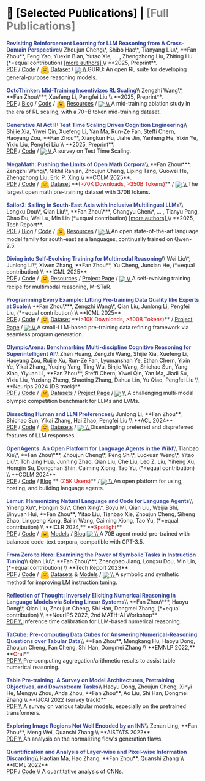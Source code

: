 <!-- CSS 样式：默认未选中显示灰色，选中时为黑色 -->
<style>
  .publication-header span {
    cursor: pointer;
    color: gray;
  }
  .publication-header span.active {
    color: black;
  }
</style>

<div id="publications">

<!-- 标题区域，使用 h1 实现 Markdown 的 # 标题效果 -->

<h1 class="publication-header">
  <span id="selectedHeader" class="active" onclick="filterPubs('selected')">📖 [Selected Publications]</span> |
  <span id="fullHeader" onclick="filterPubs('full')">[Full Publications]</span>
</h1>

<div class="paper-box-text" data-selected="true" markdown="1">
<strong><font color="#374798">Revisiting Reinforcement Learning for LLM Reasoning from A Cross-Domain Perspective</font></strong>\\
Zhoujun Cheng\*, Shibo Hao\*, Tianyang Liu\*, **Fan Zhou**, Feng Yao, Yuexin Bian, Yutao Xie, 
<span id="authorsCollapsed-guru">... , </span>
<span id="authorsExpanded-guru" style="display: none;">
Nilabjo Dey, Yonghao Zhuang, Yuheng Zha, Yi Gu, Kun Zhou, Yuqi Wang, Yuan Li, Richard Fan, Jianshu She, Chengqian Gao, Abulhair Saparov, Taylor W. Killian, Haonan Li, Mikhail Yurochkin, Eric P. Xing, 
</span>
Zhengzhong Liu, Zhiting Hu (*=equal contribution)
<a href="#" onclick="
      var a = document.getElementById('authorsExpanded-guru');
      var c = document.getElementById('authorsCollapsed-guru');
      if(a.style.display==='none'){
         a.style.display='inline';
         c.style.display='none';
         this.innerText='[less authors]';
      } else {
         a.style.display='none';
         c.style.display='inline';
         this.innerText='[more authors]';
      }
      return false;
    ">
[more authors]
</a> \\
**2025, Preprint**. <br>
<a href="https://www.arxiv.org/abs/2506.14965" style="pdf"><span>PDF</span></a> / 
<a href="https://github.com/LLM360/Reasoning360" style="code"><span>Code</span></a> / 
<img src="images/huggingface_logo.svg" width=23em style="vertical-align: middle;"> 
<a href="https://huggingface.co/datasets/LLM360/guru-RL-92k" style="pdf"><span>Dataset</span></a> /
<a href="https://github.com/LLM360/Reasoning360">
<img src="https://img.shields.io/github/stars/LLM360/Reasoning360?style=social" style="vertical-align: middle;"> \\
</a>
<span>GURU: An open RL suite for developing general-purpose reasoning models.</span>
<br>
<br>
</div>

<div class="paper-box-text" data-selected="true" markdown="1">
<strong><font color="#374798">OctoThinker: Mid-Training Incentivizes RL Scaling</font></strong>\\
Zengzhi Wang\*, **Fan Zhou\***, Xuefeng Li, Pengfei Liu \\
**2025, Preprint**. <br>
<a href="https://arxiv.org/abs/2506.20512" style="pdf"><span>PDF</span></a> / 
<a href="https://natural-rugby-f7c.notion.site/OctoThinker-Revisiting-Mid-Training-1d20b810e2d680c494a9f9dad0a90d53" style="pdf"><span>Blog</span></a> / 
<a href="https://github.com/GAIR-NLP/OctoThinker" style="code"><span>Code</span></a> / 
<img src="images/huggingface_logo.svg" width=23em style="vertical-align: middle;"> 
<a href="https://huggingface.co/OctoThinker" style="pdf"><span>Resources</span></a> /
<a href="https://github.com/GAIR-NLP/OctoThinker">
<img src="https://img.shields.io/github/stars/GAIR-NLP/OctoThinker?style=social" style="vertical-align: middle;"> \\
</a>
<span>A mid-training ablation study in the era of RL scaling, with a 70+B token mid-training dataset.</span>
<br>
<br>
</div>

<div class="paper-box-text" data-selected="false" markdown="1">
<strong><font color="#374798">Generative AI Act II: Test Time Scaling Drives Cognition Engineering</font></strong>\\
Shijie Xia, Yiwei Qin, Xuefeng Li, Yan Ma, Run-Ze Fan, Steffi Chern, Haoyang Zou, **Fan Zhou**, Xiangkun Hu, Jiahe Jin, Yanheng He, Yixin Ye, Yixiu Liu, Pengfei Liu \\
**2025, Preprint**. <br>
<a href="https://arxiv.org/abs/2504.13828" style="pdf"><span>PDF</span></a> / 
<a href="https://github.com/GAIR-NLP/cognition-engineering" style="code"><span>Code</span></a> / 
<a href="https://github.com/GAIR-NLP/cognition-engineering">
<img src="https://img.shields.io/github/stars/GAIR-NLP/cognition-engineering?style=social" style="vertical-align: middle;"> \\
</a>
<span>A survey on Test Time Scaling.</span>
<br>
<br>
</div>

<div class="paper-box-text" data-selected="true" markdown="1">
<strong><font color="#374798">MegaMath: Pushing the Limits of Open Math Corpora</font></strong>\\
**Fan Zhou\***, Zengzhi Wang\*, Nikhil Ranjan, Zhoujun Cheng, Liping Tang, Guowei He, Zhengzhong Liu, Eric P. Xing \\
**COLM 2025**. <br>
<a href="https://arxiv.org/abs/2504.02807" style="pdf"><span>PDF</span></a> / 
<a href="https://github.com/LLM360/MegaMath" style="code"><span>Code</span></a> / 
<img src="images/huggingface_logo.svg" width=23em style="vertical-align: middle;"> 
<a href="https://huggingface.co/datasets/LLM360/MegaMath" style="pdf"><span>Dataset</span></a>
<span>**<font color="#cc0000">(>70K Downloads, >350B Tokens)</font>**</span> / 
<a href="https://github.com/LLM360/MegaMath">
<img src="https://img.shields.io/github/stars/LLM360/MegaMath?style=social" style="vertical-align: middle;"> \\
</a>
<span>The largest open math pre-training dataset with 370B tokens.</span>
<br>
<br>
</div>


<div class="paper-box-text" data-selected="true" markdown="1">
<strong><font color="#374798">Sailor2: Sailing in South-East Asia with Inclusive Multilingual LLMs</font></strong>\\
Longxu Dou\*, Qian Liu\*, **Fan Zhou\***, Changyu Chen\*, 
<span id="authorsCollapsed-sailor2">... , </span>
<span id="authorsExpanded-sailor2" style="display: none;">
Zili Wang, Ziqi Jin, Zichen Liu, Tongyao Zhu, Cunxiao Du, Penghui Yang, Haonan Wang, Xin Mao, Xiachong Feng, Man Tsung Yeung, Xinyi Wan, Kunat Pipatanakul, Fajri Koto, Min Si Thu, Hynek Kydlicek, Zeyi Liu, Qunshu Lin, Sittipong Sripaisarnmongkol, Kridtaphad Sae-Khow, Nirattisai Thongchim, Taechawat Konkaew, Narong Borijindargoon, Matichon Maneegard, Phakphum Artkaew, Quan Nguyen, Wannaphong Phatthiyaphaibun, Zheng-Xin Yong, Anh Dao, Hoang H. Tran, Mike Zhang, 
</span>
Tianyu Pang, Chao Du, Wei Lu, Min Lin (*=equal contribution)
<a href="#" onclick="
      var a = document.getElementById('authorsExpanded-sailor2');
      var c = document.getElementById('authorsCollapsed-sailor2');
      if(a.style.display==='none'){
         a.style.display='inline';
         c.style.display='none';
         this.innerText='[less authors]';
      } else {
         a.style.display='none';
         c.style.display='inline';
         this.innerText='[more authors]';
      }
      return false;
    ">
[more authors]
</a> \\
**2025, Tech Report**. <br>
<a href="https://arxiv.org/abs/2502.12982" style="pdf"><span>PDF</span></a> /
<a href="https://sea-sailor.github.io/blog/sailor2/" style="code"><span>Blog</span></a> /
<a href="https://github.com/sail-sg/sailor2" style="code"><span>Code</span></a> /
<img src="images/huggingface_logo.svg" width=23em style="vertical-align: middle;"> 
<a href="https://huggingface.co/sailor2" style="pdf"><span>Resources</span></a> /
<a href="https://github.com/sail-sg/sailor2">
<img src="https://img.shields.io/github/stars/sail-sg/sailor2?style=social" style="vertical-align: middle;"> \\
</a>
<span>An open state-of-the-art language model family for south-east asia languages, continually trained on Qwen-2.5.</span>
<br>
<br>
</div>

<div class="paper-box-text" data-selected="false" markdown="1">
<strong><font color="#374798">Diving into Self-Evolving Training for Multimodal Reasoning</font></strong>\\
Wei Liu\*, Junlong Li\*, Xiwen Zhang, **Fan Zhou**, Yu Cheng, Junxian He, (*=equal contribution) \\
**ICML 2025** <br>
<a href="https://arxiv.org/abs/2412.17451" style="pdf"><span>PDF</span></a> / 
<a href="https://github.com/hkust-nlp/mstar" style="code"><span>Code</span></a> / 
<img src="images/huggingface_logo.svg" width=23em style="vertical-align: middle;"> 
<a href="https://huggingface.co/collections/hkust-nlp/m-star-676bbf9f749dbf511e7c4a32" style="pdf"><span>Resources</span></a> /
<a href="https://mstar-lmm.github.io/" style="code"><span>Project Page</span></a> /
<a href="https://github.com/hkust-nlp/mstar">
<img src="https://img.shields.io/github/stars/hkust-nlp/mstar?style=social" style="vertical-align: middle;"> \\
</a>
<span>A self-evolving training recipe for multimodal reasoning, M-STaR.</span>
<br>
<br>
</div>

<div class="paper-box-text" data-selected="true" markdown="1">
<strong><font color="#374798">Programming Every Example: Lifting Pre-training Data Quality like Experts at Scale</font></strong>\\
**Fan Zhou\***, Zengzhi Wang\*, Qian Liu, Junlong Li, Pengfei Liu, (*=equal contribution) \\
**ICML 2025** <br>
<a href="https://arxiv.org/abs/2409.17115" style="pdf"><span>PDF</span></a> / 
<a href="https://github.com/GAIR-NLP/ProX" style="code"><span>Code</span></a> / 
<img src="images/huggingface_logo.svg" width=23em style="vertical-align: middle;"> 
<a href="https://huggingface.co/gair-prox" style="pdf"><span>Dataset</span></a>
<span>**<font color="#cc0000">(>10K Downloads, >500B Tokens)</font>**</span> / 
<a href="https://gair-nlp.github.io/ProX" style="pdf"><span>Project Page</span></a> / 
<a href="https://github.com/GAIR-NLP/ProX">
<img src="https://img.shields.io/github/stars/GAIR-NLP/ProX?style=social" style="vertical-align: middle;"> \\
</a>
<span>A small-LLM-based pre-training data refining framework via seamless program generation.</span> 
<br>
<br>
</div>

<div class="paper-box-text" data-selected="false" markdown="1">
<strong><font color="#374798">OlympicArena: Benchmarking Multi-discipline Cognitive Reasoning for Superintelligent AI</font></strong>\\
Zhen Huang, Zengzhi Wang, Shijie Xia, Xuefeng Li, Haoyang Zou, Ruijie Xu, Run-Ze Fan, Lyumanshan Ye, Ethan Chern, Yixin Ye, Yikai Zhang, Yuqing Yang, Ting Wu, Binjie Wang, Shichao Sun, Yang Xiao, Yiyuan Li, **Fan Zhou**, Steffi Chern, Yiwei Qin, Yan Ma, Jiadi Su, Yixiu Liu, Yuxiang Zheng, Shaoting Zhang, Dahua Lin, Yu Qiao, Pengfei Liu \\
**Neurips 2024 (DB track)** <br>
<a href="https://arxiv.org/abs/2406.12753" style="pdf"><span>PDF</span></a> /
<a href="https://github.com/GAIR-NLP/OlympicArena" style="code"><span>Code</span></a> /
<img src="images/huggingface_logo.svg" width=23em style="vertical-align: middle;"> 
<a href="https://huggingface.co/datasets/GAIR/OlympicArena" style="pdf"><span>Datasets</span></a> /
<a href="https://gair-nlp.github.io/OlympicArena/" style="pdf"><span>Project Page</span></a> /
<a href="https://github.com/GAIR-NLP/OlympicArena">
<img src="https://img.shields.io/github/stars/GAIR-NLP/OlympicArena?style=social" style="vertical-align: middle;"> \\
</a>
<span>A challenging multi-modal olympic competition benchmark for LLMs and LVMs.</span> 
<br>
<br>
</div>

<div class="paper-box-text" data-selected="false" markdown="1">
<strong><font color="#374798">Dissecting Human and LLM Preferences</font></strong>\\
Junlong Li, **Fan Zhou**, Shichao Sun, Yikai Zhang, Hai Zhao, Pengfei Liu \\
**ACL 2024** <br>
<a href="https://arxiv.org/abs/2402.11296" style="pdf"><span>PDF</span></a> /
<a href="https://github.com/GAIR-NLP/Preference-Dissection" style="code"><span>Code</span></a> /
<img src="images/huggingface_logo.svg" width=23em style="vertical-align: middle;"> 
<a href="https://huggingface.co/datasets/GAIR/Preference-Dissection" style="pdf"><span>Datasets</span></a> /
<a href="https://github.com/GAIR-NLP/Preference-Dissection">
<img src="https://img.shields.io/github/stars/GAIR-NLP/Preference-Dissection?style=social" style="vertical-align: middle;"> \\
</a>
<span>Disentangling preferred and dispreferred features of LLM responses.</span> 
<br>
<br>
</div>

<div class="paper-box-text" data-selected="true" markdown="1">
<strong><font color="#374798">OpenAgents: An Open Platform for Language Agents in the Wild</font></strong>\\
Tianbao Xie\*, **Fan Zhou\***, Zhoujun Cheng\*, Peng Shi\*, Luoxuan Weng\*, Yitao Liu\*, Toh Jing Hua, Junning Zhao, Qian Liu, Che Liu, Leo Z. Liu, Yiheng Xu, Hongjin Su, Dongchan Shin, Caiming Xiong, Tao Yu, (*=equal contribution) \\
**COLM 2024** <br>
<a href="https://arxiv.org/abs/2310.10634" style="pdf"><span>PDF</span></a> /
<a href="https://github.com/xlang-ai/OpenAgents" style="code"><span>Code</span></a> /
<a href="https://www.xlang.ai/blog/xlang-intro" style="pdf"><span>Blog</span></a>
<span>**<font color="#cc0000"> (7.5K Users)</font>**</span> / 
<a href="https://github.com/xlang-ai/OpenAgents">
<img src="https://img.shields.io/github/stars/xlang-ai/OpenAgents?style=social" style="vertical-align: middle;"> \\
</a>
<span>An open platform for using, hosting, and building language agents.</span> 
<br>
<br>
</div>

<div class="paper-box-text" data-selected="true" markdown="1">
<strong><font color="#374798">Lemur: Harmonizing Natural Language and Code for Language Agents</font></strong>\\
Yiheng Xu\*, Hongjin Su\*, Chen Xing\*, Boyu Mi, Qian Liu, Weijia Shi, Binyuan Hui, **Fan Zhou**, Yitao Liu, Tianbao Xie, Zhoujun Cheng, Siheng Zhao, Lingpeng Kong, Bailin Wang, Caiming Xiong, Tao Yu, (*=equal contribution) \\
**ICLR 2024,** **<font color="#cc0000">Spotlight</font>** <br>
<a href="https://arxiv.org/abs/2310.06830" style="pdf"><span>PDF</span></a> /
<a href="https://github.com/OpenLemur/Lemur" style="code"><span>Code</span></a> /
<img src="images/huggingface_logo.svg" width=23em style="vertical-align: middle;"> 
<a href="https://huggingface.co/OpenLemur" style="pdf"><span>Models</span></a> /
<a href="https://www.xlang.ai/blog/openlemur" style="pdf"><span>Blog</span></a>
<a href="https://github.com/OpenLemur/Lemur">
<img src="https://img.shields.io/github/stars/OpenLemur/Lemur?style=social" style="vertical-align: middle;"> \\
</a>
<span>A 70B agent model pre-trained with balanced code-text corpora, compatible with GPT-3.5.</span>
<br>
<br>
</div>

<div class="paper-box-text" data-selected="false" markdown="1">
<strong><font color="#374798">From Zero to Hero: Examining the Power of Symbolic Tasks in Instruction Tuning</font></strong>\\
Qian Liu\*, **Fan Zhou\***, Zhengbao Jiang, Longxu Dou, Min Lin, (*=equal contribution) \\
**Tech Report 2023** <br>
<a href="https://arxiv.org/abs/2304.07995" style="pdf"><span>PDF</span></a> /
<a href="https://github.com/sail-sg/symbolic-instruction-tuning" style="code"><span>Code</span></a> /
<img src="images/huggingface_logo.svg" width=23em style="vertical-align: middle;"> 
<a href="https://huggingface.co/datasets/sail/symbolic-instruction-tuning" style="pdf"><span>Datasets</span></a> &
<a href="https://huggingface.co/models?search=sail/tapex-zero"><span>Models</span></a> /
<a href="https://github.com/sail-sg/symbolic-instruction-tuning">
<img src="https://img.shields.io/github/stars/sail-sg/symbolic-instruction-tuning?style=social" style="vertical-align: middle;"> \\
</a>
<span>A symbolic and synthetic method for improving LM instruction tuning.</span> 
<br>
<br>
</div>

<div class="paper-box-text" data-selected="false" markdown="1">
<strong><font color="#374798">Reflection of Thought: Inversely Eliciting Numerical Reasoning in Language Models via Solving Linear Systems</font></strong>\\
**Fan Zhou\***, Haoyu Dong\*, Qian Liu, Zhoujun Cheng, Shi Han, Dongmei Zhang, (*=equal contribution) \\
**NeurIPS 2022, 2nd MATH-AI Workshop** <br>
<a href="https://arxiv.org/abs/2210.05075" style="pdf"><span>PDF</span> \\
</a>
<span>Inference time calibration for LLM-based numerical reasoning.</span> 
<br>
<br>
</div>
 
<div class="paper-box-text" data-selected="false" markdown="1">
<strong><font color="#374798">TaCube: Pre-computing Data Cubes for Answering Numerical-Reasoning Questions over Tabular Data</font></strong>\\
**Fan Zhou**, Mengkang Hu, Haoyu Dong, Zhoujun Cheng, Fan Cheng, Shi Han, Dongmei Zhang \\
**EMNLP 2022,** **<font color="#cc0000">Oral</font>** <br>
<a href="https://arxiv.org/abs/2205.12682" style="pdf"><span>PDF</span> \\
</a>
<span>Pre-computing aggregation/arithmetic results to assist table numerical reasoning.</span> 
<br>
<br>
</div>

<div class="paper-box-text" data-selected="false" markdown="1">
<strong><font color="#374798">Table Pre-training: A Survey on Model Architectures, Pretraining Objectives, and Downstream Tasks</font></strong>\\
Haoyu Dong, Zhoujun Cheng, Xinyi He, Mengyu Zhou, Anda Zhou, **Fan Zhou**, Ao Liu, Shi Han, Dongmei Zhang \\
**IJCAI 2022 (survey track)** <br>
<a href="https://arxiv.org/abs/2201.09745" style="pdf"><span>PDF</span> \\
</a>
<span>A survey on various tabular models, especially on the pretrained transformers.</span> 
<br>
<br>
</div>

<div class="paper-box-text" data-selected="false" markdown="1">
<strong><font color="#374798">Exploring Image Regions Not Well Encoded by an INN</font></strong>\\
Zenan Ling, **Fan Zhou**, Meng Wei, Quanshi Zhang \\
**AISTATS 2022** <br>
<a href="https://proceedings.mlr.press/v151/ling22a/ling22a.pdf" style="pdf"><span>PDF</span> \\
</a>
<span>An analysis on the normalizing flow's generation flaws.</span> 
<br>
<br>
</div>


<div class="paper-box-text" data-selected="false" markdown="1">
<strong><font color="#374798">Quantification and Analysis of Layer-wise and Pixel-wise Information Discarding</font></strong>\\
Haotian Ma, Hao Zhang, **Fan Zhou**, Quanshi Zhang \\
**ICML 2022** <br>
<a href="https://proceedings.mlr.press/v162/ma22b/ma22b.pdf" style="pdf"><span>PDF</span></a> /
<a href="https://github.com/haotianSustc/deepinfo" style="code"><span>Code</span> \\
</a>
<span>A quantitative analysis of CNNs.</span> 
<br>
<br>
</div>


</div>

<script>
function filterPubs(filterType) {
  var pubs = document.getElementById('publications').children;
  for (var i = 0; i < pubs.length; i++) {
    var selectedAttr = pubs[i].getAttribute('data-selected');
    if (selectedAttr !== null) { // 只对存在 data-selected 属性的元素进行处理
      if (filterType === 'selected') {
        pubs[i].style.display = (selectedAttr === 'true') ? '' : 'none';
      } else {
        pubs[i].style.display = '';
      }
    }
  }
  // 更新标题 active 样式
  if (filterType === 'selected') {
    document.getElementById('selectedHeader').classList.add('active');
    document.getElementById('fullHeader').classList.remove('active');
  } else {
    document.getElementById('fullHeader').classList.add('active');
    document.getElementById('selectedHeader').classList.remove('active');
  }
}
document.addEventListener('DOMContentLoaded', function() {
  filterPubs('selected');
});
</script>